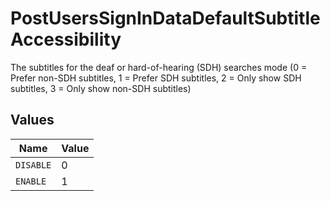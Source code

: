 # PostUsersSignInDataDefaultSubtitleAccessibility

The subtitles for the deaf or hard-of-hearing (SDH) searches mode (0 = Prefer non-SDH subtitles, 1 = Prefer SDH subtitles, 2 = Only show SDH subtitles, 3 = Only show non-SDH subtitles)


## Values

| Name      | Value     |
| --------- | --------- |
| `DISABLE` | 0         |
| `ENABLE`  | 1         |